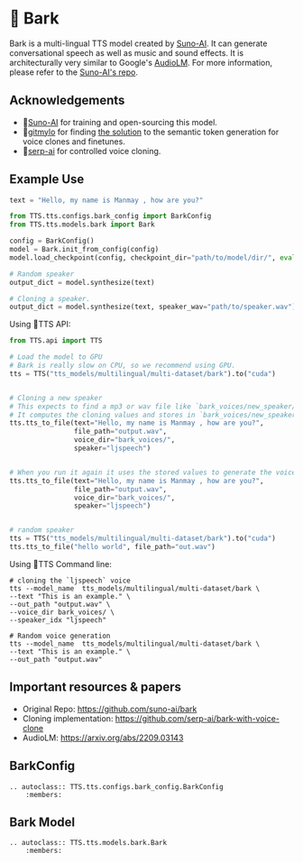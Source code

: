 # 🐶 Bark

Bark is a multi-lingual TTS model created by [Suno-AI](https://www.suno.ai/). It can generate conversational speech as well as  music and sound effects.
It is architecturally very similar to Google's [AudioLM](https://arxiv.org/abs/2209.03143). For more information, please refer to the [Suno-AI's repo](https://github.com/suno-ai/bark).


## Acknowledgements
- 👑[Suno-AI](https://www.suno.ai/) for training and open-sourcing this model.
- 👑[gitmylo](https://github.com/gitmylo) for finding [the solution](https://github.com/gitmylo/bark-voice-cloning-HuBERT-quantizer/) to the semantic token generation for voice clones and finetunes.
- 👑[serp-ai](https://github.com/serp-ai/bark-with-voice-clone) for controlled voice cloning.


## Example Use

```python
text = "Hello, my name is Manmay , how are you?"

from TTS.tts.configs.bark_config import BarkConfig
from TTS.tts.models.bark import Bark

config = BarkConfig()
model = Bark.init_from_config(config)
model.load_checkpoint(config, checkpoint_dir="path/to/model/dir/", eval=True)

# Random speaker
output_dict = model.synthesize(text)

# Cloning a speaker.
output_dict = model.synthesize(text, speaker_wav="path/to/speaker.wav")
```

Using 🐸TTS API:

```python
from TTS.api import TTS

# Load the model to GPU
# Bark is really slow on CPU, so we recommend using GPU.
tts = TTS("tts_models/multilingual/multi-dataset/bark").to("cuda")


# Cloning a new speaker
# This expects to find a mp3 or wav file like `bark_voices/new_speaker/speaker.wav`
# It computes the cloning values and stores in `bark_voices/new_speaker/speaker.npz`
tts.tts_to_file(text="Hello, my name is Manmay , how are you?",
                file_path="output.wav",
                voice_dir="bark_voices/",
                speaker="ljspeech")


# When you run it again it uses the stored values to generate the voice.
tts.tts_to_file(text="Hello, my name is Manmay , how are you?",
                file_path="output.wav",
                voice_dir="bark_voices/",
                speaker="ljspeech")


# random speaker
tts = TTS("tts_models/multilingual/multi-dataset/bark").to("cuda")
tts.tts_to_file("hello world", file_path="out.wav")
```

Using 🐸TTS Command line:

```console
# cloning the `ljspeech` voice
tts --model_name  tts_models/multilingual/multi-dataset/bark \
--text "This is an example." \
--out_path "output.wav" \
--voice_dir bark_voices/ \
--speaker_idx "ljspeech"

# Random voice generation
tts --model_name  tts_models/multilingual/multi-dataset/bark \
--text "This is an example." \
--out_path "output.wav"
```


## Important resources & papers
- Original Repo: https://github.com/suno-ai/bark
- Cloning implementation: https://github.com/serp-ai/bark-with-voice-clone
- AudioLM: https://arxiv.org/abs/2209.03143

## BarkConfig
```{eval-rst}
.. autoclass:: TTS.tts.configs.bark_config.BarkConfig
    :members:
```

## Bark Model
```{eval-rst}
.. autoclass:: TTS.tts.models.bark.Bark
    :members:
```
